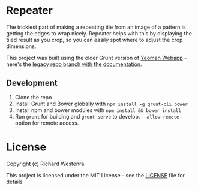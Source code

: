 # Repeater

The trickiest part of making a repeating tile from an image of a pattern is getting the edges to wrap nicely. Repeater helps with this by displaying the tiled result as you crop, so you can easily spot where to adjust the crop dimensions.

This project was built using the older Grunt version of [Yeoman Webapp](https://github.com/yeoman/generator-webapp) - here's the [legacy repo branch with the documentation](https://github.com/yeoman/generator-webapp/tree/legacy-grunt).

## Development

1. Clone the repo
2. Install Grunt and Bower globally with `npm install -g grunt-cli bower`
3. Install npm and bower modules with `npm install && bower install`
4. Run `grunt` for building and `grunt serve` to develop. `--allow-remote` option for remote access.

# License

Copyright (c) Richard Westenra

This project is licensed under the MIT License - see the [LICENSE](LICENSE) file for details
